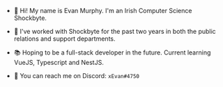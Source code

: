 
- 👋 Hi! My name is Evan Murphy. I'm an Irish Computer Science Shockbyte.

- 💼 I've worked with Shockbyte for the past two years in both the public relations and support departments.

- 📚 Hoping to be a full-stack developer in the future. Current learning VueJS, Typescript and NestJS. 

- 🔔 You can reach me on Discord: `xEvan#4750`
